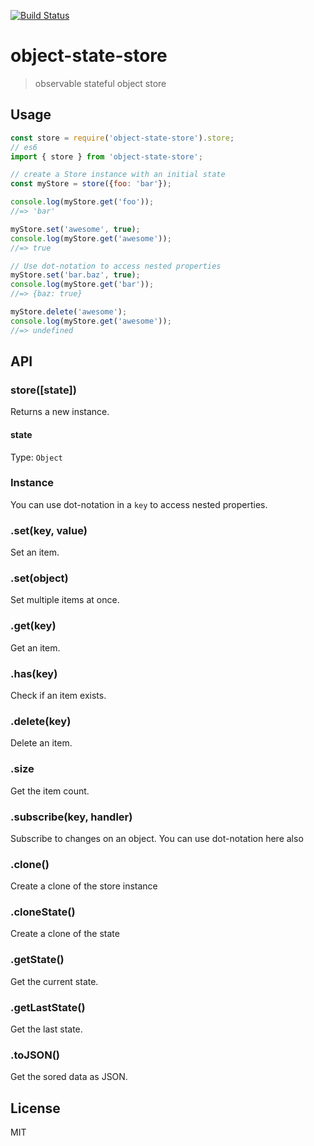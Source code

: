 [![Build Status](https://travis-ci.org/soenkekluth/object-state-store.svg?branch=master)](https://travis-ci.org/soenkekluth/object-state-store)

# object-state-store

> observable stateful object store



## Usage

```js
const store = require('object-state-store').store;
// es6
import { store } from 'object-state-store';

// create a Store instance with an initial state
const myStore = store({foo: 'bar'});

console.log(myStore.get('foo'));
//=> 'bar'

myStore.set('awesome', true);
console.log(myStore.get('awesome'));
//=> true

// Use dot-notation to access nested properties
myStore.set('bar.baz', true);
console.log(myStore.get('bar'));
//=> {baz: true}

myStore.delete('awesome');
console.log(myStore.get('awesome'));
//=> undefined
```


## API

### store([state])

Returns a new instance.

#### state

Type: `Object`

### Instance

You can use dot-notation in a `key` to access nested properties.

### .set(key, value)

Set an item.

### .set(object)

Set multiple items at once.

### .get(key)

Get an item.

### .has(key)

Check if an item exists.

### .delete(key)

Delete an item.

### .size

Get the item count.

### .subscribe(key, handler)

Subscribe to changes on an object. You can use dot-notation here also

### .clone()

Create a clone of the store instance

### .cloneState()

Create a clone of the state

### .getState()

Get the current state.

### .getLastState()

Get the last state.

### .toJSON()

Get the sored data as JSON.

## License

MIT
